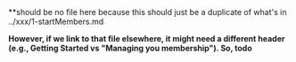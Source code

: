 <span class="todo">
**should be no file here because this should just be a duplicate of what's in ../xxx/1-startMembers.md

**However, if we link to that file elsewhere, it might need a different header (e.g., Getting Started vs
"Managing you membership"). So, todo**

</span> <!-- todo -->
